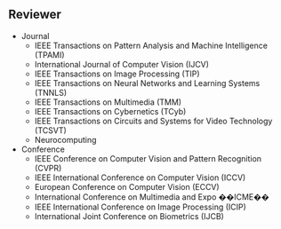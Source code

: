## Reviewer
- Journal
    + IEEE Transactions on Pattern Analysis and Machine Intelligence (TPAMI)
    + International Journal of Computer Vision (IJCV)
    + IEEE Transactions on Image Processing (TIP)
    + IEEE Transactions on Neural Networks and Learning Systems (TNNLS)
    + IEEE Transactions on Multimedia (TMM)
    + IEEE Transactions on Cybernetics (TCyb)
    + IEEE Transactions on Circuits and Systems for Video Technology (TCSVT)
    + Neurocomputing
- Conference
    + IEEE Conference on Computer Vision and Pattern Recognition (CVPR)
    + IEEE International Conference on Computer Vision (ICCV)
    + European Conference on Computer Vision (ECCV)
    + International Conference on Multimedia and Expo ��ICME��
    + IEEE International Conference on Image Processing (ICIP)
    + International Joint Conference on Biometrics (IJCB)
